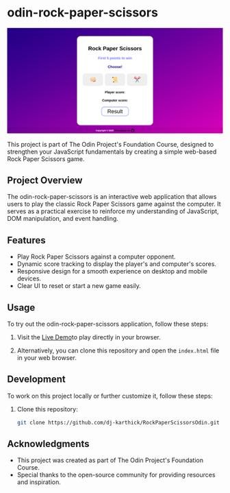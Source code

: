 
# odin-rock-paper-scissors

![odin-rock-paper-scissors Demo](images/Screenshot%20.png)

This project is part of The Odin Project's Foundation Course, designed to strengthen your JavaScript fundamentals by creating a simple web-based Rock Paper Scissors game.

## Project Overview

The odin-rock-paper-scissors is an interactive web application that allows users to play the classic Rock Paper Scissors game against the computer. It serves as a practical exercise to reinforce my understanding of JavaScript, DOM manipulation, and event handling.

## Features

- Play Rock Paper Scissors against a computer opponent.
- Dynamic score tracking to display the player's and computer's scores.
- Responsive design for a smooth experience on desktop and mobile devices.
- Clear UI to reset or start a new game easily.

## Usage

To try out the odin-rock-paper-scissors application, follow these steps:

1. Visit the [Live Demo](https://dj-karthick.github.io/RockPaperScissorsOdin/)to play directly in your browser.

2. Alternatively, you can clone this repository and open the `index.html` file in your web browser.

## Development

To work on this project locally or further customize it, follow these steps:

1. Clone this repository:

   ```bash
   git clone https://github.com/dj-karthick/RockPaperScissorsOdin.git

## Acknowledgments

- This project was created as part of The Odin Project's Foundation Course.
- Special thanks to the open-source community for providing resources and inspiration.